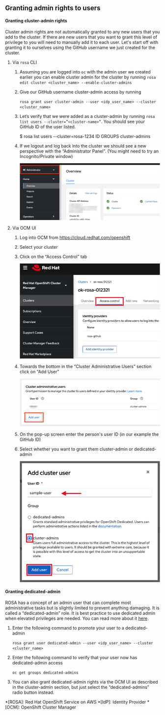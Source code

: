 ##  Granting admin rights to users

#### Granting cluster-admin rights
Cluster admin rights are not automatically granted to any new users that you add to the cluster.  If there are new users that you want to grant this level of privilege to you will need to manually add it to each user.  Let's start off with granting it to ourselves using the GitHub username we just created for the cluster.

1. Via `rosa` CLI
    1. Assuming you are logged into `oc` with the admin user we created earlier you can enable cluster admin for the cluster by running `rosa edit cluster <cluster_name> --enable-cluster-admins`
    1. Give our GitHub username cluster-admin access by running

        `rosa grant user cluster-admin --user <idp_user_name> --cluster <cluster_name>`

    1. Let’s verify that we were added as a cluster-admin by running `rosa list users --cluster=”<cluster-name>”`.  You should see your GitHub ID of the user listed.

        $ rosa list users --cluster=rosa-1234
        ID        GROUPS
        <user>    cluster-admins

    1. If we logout and log back into the cluster we should see a new perspective with the “Administrator Panel”. (You might need to try an Incognito/Private window)

        ![adminpanel](images/5-adminpanel.png)

1. Via OCM UI
    1. Log into OCM from <https://cloud.redhat.com/openshift>
    1. Select your cluster
    1. Click on the “Access Control” tab

        ![accesstab](images/5-accesstab.png)

    1. Towards the bottom in the “Cluster Administrative Users” section click on “Add User”

        ![adduser](images/5-adduser.png)

    1. On the pop-up screen enter the person's user ID (in our example the GitHub ID)
    1. Select whether you want to grant them cluster-admin or dedicated-admin

        ![adduser](images/5-adduser2.png)

#### Granting dedicated-admin
ROSA has a concept of an admin user that can complete most administrative tasks but is slightly limited to prevent anything damaging.  It is called a “dedicated-admin” role.  It is best practice to use dedicated admin when elevated privileges are needed.  You can read more about it [here](https://access.redhat.com/documentation/en-us/openshift_dedicated/4/html-single/authentication/index#dedicated-admin-role-overview_understanding-service-accounts).

1. Enter the following command to promote your user to a dedicated-admin

    `rosa grant user dedicated-admin --user <idp_user_name> --cluster <cluster_name>`

1. Enter the following command to verify that your user now has dedicated-admin access

    `oc get groups dedicated-admins`

1. You can also grant dedicated-admin rights via the OCM UI as described in the cluster-admin section, but just select the “dedicated-admins” radio button instead.



*[ROSA]: Red Hat OpenShift Service on AWS
*[IdP]: Identity Provider
*[OCM]: OpenShift Cluster Manager